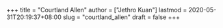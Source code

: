 +++
title = "Courtland Allen"
author = ["Jethro Kuan"]
lastmod = 2020-05-31T20:19:37+08:00
slug = "courtland_allen"
draft = false
+++
